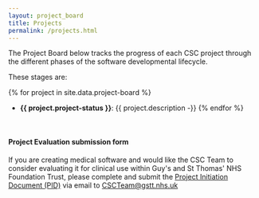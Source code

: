 ```yaml
---
layout: project_board
title: Projects
permalink: /projects.html
---
```


The Project Board below tracks the progress of each CSC project through the different 
phases of the software developmental lifecycle. 

These stages are:

{% for project in site.data.project-board %}
- **{{ project.project-status }}**: {{ project.description -}}
{% endfor %}

<br>

#### Project Evaluation submission form

If you are creating medical software and would like the CSC Team to consider evaluating it for clinical use 
within Guy's and St Thomas' NHS Foundation Trust, please complete and submit the
[Project Initiation Document (PID)](../assets/docs/CSC-SubmissionForm-V3.docx) via email to [CSCTeam@gstt.nhs.uk](mailto:CSCTeam@gstt.nhs.uk)